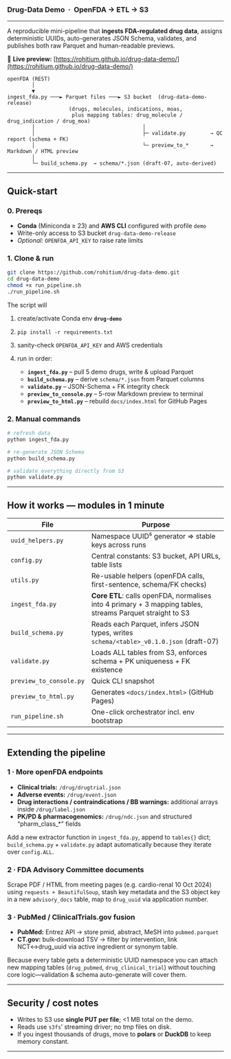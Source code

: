 ### Drug-Data Demo  ·  OpenFDA → ETL → S3

---

A reproducible mini-pipeline that **ingests FDA-regulated drug data**, assigns
deterministic UUIDs, auto-generates JSON Schema, validates, and publishes both
raw Parquet and human-readable previews.

🔗 **Live preview:** [https://rohitium.github.io/drug-data-demo/](https://rohitium.github.io/drug-data-demo/)

```
openFDA (REST)
        │
        ▼
ingest_fda.py ───► Parquet files ───► S3 bucket  (drug-data-demo-release)
                    (drugs, molecules, indications, moas,
                     plus mapping tables: drug_molecule / drug_indication / drug_moa)
        │                                   │
        │                                   ├─ validate.py        → QC report (schema + FK)
        │                                   └─ preview_to_*       → Markdown / HTML preview
        │
        └─ build_schema.py  → schema/*.json (draft-07, auto-derived)
```

---

## Quick-start

### 0. Prereqs

* **Conda** (Miniconda ≥ 23) and **AWS CLI** configured with profile `demo`
* Write-only access to S3 bucket `drug-data-demo-release`
* *Optional:* `OPENFDA_API_KEY` to raise rate limits

### 1. Clone & run

```bash
git clone https://github.com/rohitium/drug-data-demo.git
cd drug-data-demo
chmod +x run_pipeline.sh
./run_pipeline.sh
```

The script will

1. create/activate Conda env **`drug-demo`**
2. `pip install -r requirements.txt`
3. sanity-check `OPENFDA_API_KEY` and AWS credentials
4. run in order:

   * **`ingest_fda.py`** – pull 5 demo drugs, write & upload Parquet
   * **`build_schema.py`** – derive `schema/*.json` from Parquet columns
   * **`validate.py`** – JSON-Schema + FK integrity check
   * **`preview_to_console.py`** – 5-row Markdown preview to terminal
   * **`preview_to_html.py`** – rebuild `docs/index.html` for GitHub Pages

### 2. Manual commands

```bash
# refresh data
python ingest_fda.py

# re-generate JSON Schema
python build_schema.py

# validate everything directly from S3
python validate.py
```

---

## How it works — modules in 1 minute

| File                    | Purpose                                                                                                   |
| ----------------------- | --------------------------------------------------------------------------------------------------------- |
| `uuid_helpers.py`       | Namespace UUID⁵ generator ⇒ stable keys across runs                                                       |
| `config.py`             | Central constants: S3 bucket, API URLs, table lists                                                       |
| `utils.py`              | Re-usable helpers (openFDA calls, first-sentence, schema/FK checks)                                       |
| `ingest_fda.py`         | **Core ETL**: calls openFDA, normalises into 4 primary + 3 mapping tables, streams Parquet straight to S3 |
| `build_schema.py`       | Reads each Parquet, infers JSON types, writes `schema/<table>_v0.1.0.json` (draft-07)                     |
| `validate.py`           | Loads ALL tables from S3, enforces schema + PK uniqueness + FK existence                                  |
| `preview_to_console.py` | Quick CLI snapshot                                                                                        |
| `preview_to_html.py`    | Generates `<docs/index.html>` (GitHub Pages)                                                              |
| `run_pipeline.sh`       | One-click orchestrator incl. env bootstrap                                                                |

---

## Extending the pipeline

### 1 · More openFDA endpoints

* **Clinical trials:** `/drug/drugtrial.json`
* **Adverse events:** `/drug/event.json`
* **Drug interactions / contraindications / BB warnings:** additional arrays inside `/drug/label.json`
* **PK/PD & pharmacogenomics:** `/drug/ndc.json` and structured “pharm\_class\_\*” fields

Add a new extractor function in `ingest_fda.py`, append to `tables{}` dict;
`build_schema.py` + `validate.py` adapt automatically because they iterate
over `config.ALL`.

### 2 · FDA Advisory Committee documents

Scrape PDF / HTML from meeting pages (e.g. cardio-renal 10 Oct 2024) using
`requests + BeautifulSoup`, stash key metadata and the S3 object key in a new
`advisory_docs` table, map to `drug_uuid` via application number.

### 3 · PubMed / ClinicalTrials.gov fusion

* **PubMed:** Entrez API → store pmid, abstract, MeSH into `pubmed.parquet`
* **CT.gov:** bulk‐download TSV → filter by intervention, link NCT↔drug\_uuid via
  active ingredient or synonym table.

Because every table gets a deterministic UUID namespace you can attach new
mapping tables (`drug_pubmed`, `drug_clinical_trial`) without touching core
logic—validation & schema auto-generate will cover them.

---

## Security / cost notes

* Writes to S3 use **single PUT per file**; <1 MB total on the demo.
* Reads use `s3fs`’ streaming driver; no tmp files on disk.
* If you ingest thousands of drugs, move to **polars** or **DuckDB** to keep memory constant.

---